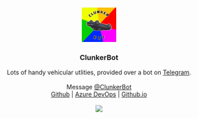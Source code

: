 <p align="center">
  <a href="https://t.me/clunkerbot">
    <img src="art/icon.png" width="80" height="80">
  </a>

  <h3 align="center">ClunkerBot</h3>

  <p align="center">
    Lots of handy vehicular utlities, provided over a bot on <a href="https://telegram.org">Telegram</a>.
    <br>
    <br>
    Message <a href="https://t.me/clunkerbot">@ClunkerBot</a>
    <br>
    <a href="https://github.com/electricduck/clunkerbot">Github</a> | <a href="https://electricduck.visualstudio.com/ClunkerBot">Azure DevOps</a> | <a href="https://electricduck.github.io/clunkerbot/">Github.io</a>
    <br>
    <br>
    <a href="https://electricduck.visualstudio.com/ClunkerBot/_build/latest?definitionId=1"><img src="https://electricduck.visualstudio.com/ClunkerBot/_apis/build/status/ClunkerBot%20-%20Production"></a>
  </p>
</p>
